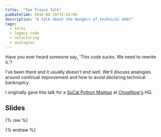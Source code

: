 ```yaml
---
title:  "Two Trains Talk"
pubDatetime: 2016-08-29T15:54:08
description: "A talk about the dangers of technical debt"
tags:
  - talks
  - legacy code
  - refactoring
  - analogies
---
```


Have you ever heard someone say, 'This code sucks. We need to rewrite it.'?

I've been there and it usually doesn't end well. We'll discuss analogies around
continual improvement and how to avoid declaring technical bankruptcy.

I originally gave this talk for a [SoCal Python
Meetup](http://www.meetup.com/socalpython/events/233187442/) at
[ChowNow's](https://www.chownow.com) HQ.

Slides
------

{% raw %}
<script async class="speakerdeck-embed" data-id="d54170a248404db7bdc2cb3679dc7137" data-ratio="1.33333333333333" src="//speakerdeck.com/assets/embed.js"></script>

{% endraw %}
